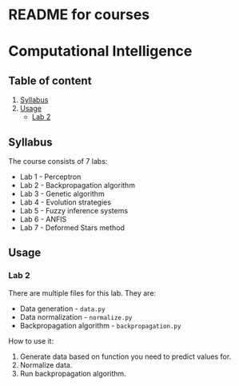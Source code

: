 # README for courses

# Computational Intelligence

## Table of content 
1. [Syllabus](#syllabus)
2. [Usage](#usage)
    * [Lab 2](#lab-2)

## Syllabus <a name="syllabus">

The course consists of 7 labs:
* Lab 1 - Perceptron
* Lab 2 - Backpropagation algorithm
* Lab 3 - Genetic algorithm
* Lab 4 - Evolution strategies
* Lab 5 - Fuzzy inference systems
* Lab 6 - ANFIS
* Lab 7 - Deformed Stars method


## Usage <a name="usage">

### Lab 2 <a name="lab-2">
There are multiple files for this lab. They are:
* Data generation - ```data.py```
* Data normalization - ```normalize.py```
* Backpropagation algorithm - ```backpropagation.py```

How to use it:
1. Generate data based on function you need to predict values for.
2. Normalize data.
3. Run backpropagation algorithm.
